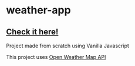 # weather-app
## [Check it here!](https://razvanpetru.github.io/portfolio/)

Project made from scratch using Vanilla Javascript

This project uses [Open Weather Map API](https://openweathermap.org/)

